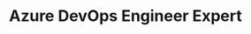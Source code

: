 ---
title: Azure DevOps Engineer Expert
description: AZ-400
draft: false
categories: Workshops
tags: 
    - AZ-400
slug: az-400
series: 
    - Workshops
series_order: 8
type: default
---